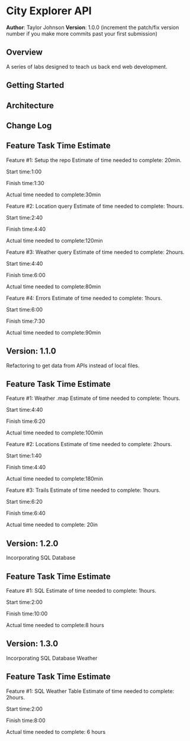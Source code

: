 # City Explorer API

**Author**: Taylor Johnson
**Version**: 1.0.0 (increment the patch/fix version number if you make more commits past your first submission)

## Overview

A series of labs designed to teach us back end web development.

## Getting Started

<!-- What are the steps that a user must take in order to build this app on their own machine and get it running? -->

## Architecture

<!-- Provide a detailed description of the application design. What technologies (languages, libraries, etc) you're using, and any other relevant design information. -->

## Change Log

<!-- Use this area to document the iterative changes made to your application as each feature is successfully implemented. Use time stamps. Here's an examples:

01-01-2001 4:59pm - Application now has a fully-functional express server, with a GET route for the location resource.

## Credits and Collaborations
<!-- Give credit (and a link) to other people or resources that helped you build this application. -->

## Feature Task Time Estimate

Feature #1: Setup the repo
Estimate of time needed to complete: 20min.

Start time:1:00

Finish time:1:30

Actual time needed to complete:30min

Feature #2: Location query
Estimate of time needed to complete: 1hours.

Start time:2:40

Finish time:4:40

Actual time needed to complete:120min

Feature #3: Weather query
Estimate of time needed to complete: 2hours.

Start time:4:40

Finish time:6:00

Actual time needed to complete:80min

Feature #4: Errors
Estimate of time needed to complete: 1hours.

Start time:6:00

Finish time:7:30

Actual time needed to complete:90min

## **Version**: 1.1.0

Refactoring to get data from APIs instead of local files.

## Feature Task Time Estimate

Feature #1: Weather .map
Estimate of time needed to complete: 1hours.

Start time:4:40

Finish time:6:20

Actual time needed to complete:100min

Feature #2: Locations
Estimate of time needed to complete: 2hours.

Start time:1:40

Finish time:4:40

Actual time needed to complete:180min

Feature #3: Trails
Estimate of time needed to complete: 1hours.

Start time:6:20

Finish time:6:40

Actual time needed to complete: 20in

## **Version**: 1.2.0

Incorporating SQL Database

## Feature Task Time Estimate

Feature #1: SQL
Estimate of time needed to complete: 1hours.

Start time:2:00

Finish time:10:00

Actual time needed to complete:8 hours

## **Version**: 1.3.0

Incorporating SQL Database Weather

## Feature Task Time Estimate

Feature #1: SQL Weather Table
Estimate of time needed to complete: 2hours.

Start time:2:00

Finish time:8:00

Actual time needed to complete: 6 hours
